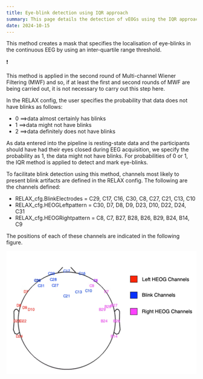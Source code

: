 ```yaml
---
title: Eye-blink detection using IQR approach
summary: This page details the detection of vEOGs using the IQR approach.
date: 2024-10-15
---
```


This method creates a mask that specifies the localisation of eye-blinks in the continuous EEG by using an inter-quartile range threshold. 

<aside>
❗

This method is applied in the second round of Multi-channel Wiener Filtering (MWF) and so, if at least the first and second rounds of MWF are being carried out, it is not necessary to carry out this step here.

</aside>

In the RELAX config, the user specifies the probability that data does not have blinks as follows:

- 0 $\implies$data almost certainly has blinks
- 1 $\implies$data might not have blinks
- 2 $\implies$data definitely does not have blinks

As data entered into the pipeline is resting-state data and the participants should have had their eyes closed during EEG acquisition, we specify the probability as 1, the data might not have blinks. For probabilities of 0 or 1, the IQR method is applied to detect and mark eye-blinks. 

To facilitate blink detection using this method, channels most likely to present blink artifacts are defined in the RELAX config. The following are the channels defined:

- RELAX_cfg.BlinkElectrodes = C29, C17, C16, C30, C8, C27, C21, C13, C10
- RELAX_cfg.HEOGLeftpattern = C30, D7, D8, D9, D23, D10, D22, D24, C31
- RELAX_cfg.HEOGRightpattern = C8, C7, B27, B28, B26, B29, B24, B14, C9

The positions of each of these channels are indicated in the following figure.

![Eye-blink detection channels](BlinkChannels_figure.png "Figure 1: Topography showing the location of the defined blink channels passed to the blink detection via IQR routine.")